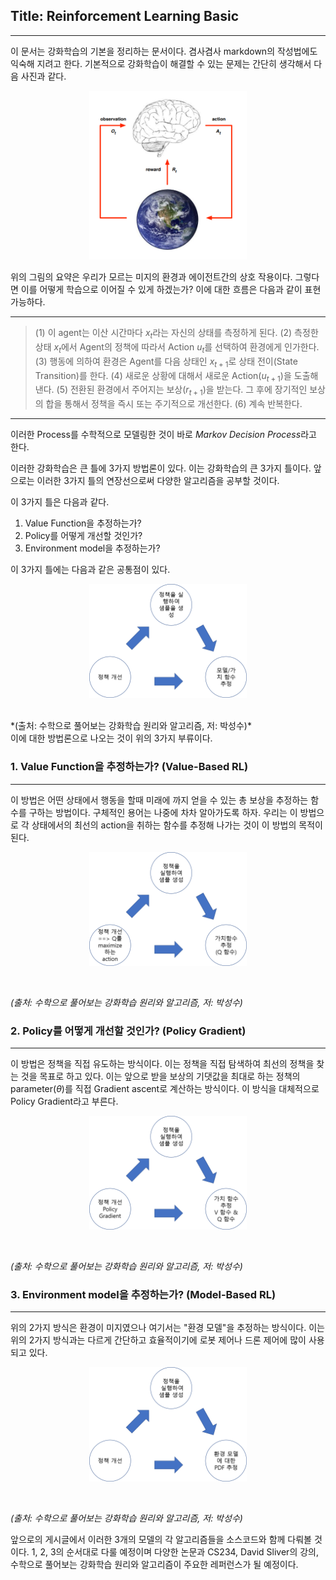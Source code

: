 ## Title: Reinforcement Learning Basic
-----------------------------------------------------------------------------------

이 문서는 강화학습의 기본을 정리하는 문서이다. 겸사겸사 markdown의 작성법에도 익숙해 지려고 한다.
기본적으로 강화학습이 해결할 수 있는 문제는 간단히 생각해서 다음 사진과 같다.

<p align="center"><img src="./Basic/Interaction.png" width="50%"></p>

위의 그림의 요약은 우리가 모르는 미지의 환경과 에이전트간의 상호 작용이다.
그렇다면 이를 어떻게 학습으로 이어질 수 있게 하겠는가?
이에 대한 흐름은 다음과 같이 표현 가능하다.

------------------------------------------------------------------
> (1) 이 agent는 이산 시간마다 $x_t$라는 자신의 상태를 측정하게 된다.
> (2) 측정한 상태 $x_t$에서 Agent의 정책에 따라서 Action $u_t$를 선택하여 환경에게 인가한다.
> (3) 행동에 의하여 환경은 Agent를 다음 상태인 $x_{t+1}$로 상태 전이(State Transition)를 한다.
> (4) 새로운 상황에 대해서 새로운 Action($u_{t+1}$)을 도출해 낸다.
> (5) 전환된 환경에서 주어지는 보상($r_{t+1}$)을 받는다. 그 후에 장기적인 보상의 합을 통해서 정책을 즉시 또는 주기적으로 개선한다.
> (6) 계속  반복한다.  
----------------------------------------------------------------------

이러한 Process를 수학적으로 모델링한 것이 바로 *Markov Decision Process*라고 한다.

이러한 강화학습은 큰 틀에 3가지 방법론이 있다. 이는 강화학습의 큰 3가지 틀이다.
 앞으로는 이러한 3가지 틀의 연장선으로써 다양한 알고리즘을 공부할 것이다.

이 3가지 틀은 다음과 같다.
1. Value Function을 추정하는가?
2. Policy를 어떻게 개선할 것인가?
3. Environment model을 추정하는가?

이 3가지 틀에는 다음과 같은 공통점이 있다.

<p align="center"><img src="./assets/RLAlgo.png" width="50%"></p> <br>
*(출처: 수학으로 풀어보는 강화학습 원리와 알고리즘, 저: 박성수)* <br>
이에 대한 방법론으로 나오는 것이 위의 3가지 부류이다.

### 1. Value Function을 추정하는가? (Value-Based RL)
-------------------------------------------------
이 방법은 어떤 상태에서 행동을 할때 미래에 까지 얻을 수 있는 총 보상을 추정하는 함수를 구하는 방법이다. 구체적인 용어는 나중에 차차 알아가도록 하자. 우리는 이 방법으로 각 상태에서의 최선의 action을 취하는 함수를 추정해 나가는 것이 이 방법의 목적이 된다.
<p align="center"><img src="./assets/VBRL.png" width="50%"></p> <br>

*(출처: 수학으로 풀어보는 강화학습 원리와 알고리즘, 저: 박성수)* <br>

### 2. Policy를 어떻게 개선할 것인가? (Policy Gradient)
-------------------------------------------------
이 방법은 정책을 직접 유도하는 방식이다. 이는 정책을 직접 탐색하여 최선의 정책을 찾는 것을 목표로 하고 있다. 이는 앞으로 받을 보상의 기댓값을 최대로 하는 정책의 parameter($\theta$)를 직접 Gradient ascent로 계산하는 방식이다. 이 방식을 대체적으로 Policy Gradient라고 부른다.

<p align="center"><img src="./assets/PGRL.png" width="50%"></p> <br>

*(출처: 수학으로 풀어보는 강화학습 원리와 알고리즘, 저: 박성수)* <br>

### 3. Environment model을 추정하는가? (Model-Based RL)
-------------------------------------------------
위의 2가지 방식은 환경이 미지였으나 여기서는 "환경 모델"을 추정하는 방식이다. 이는 위의 2가지 방식과는 다르게 간단하고 효율적이기에 로봇 제어나 드론 제어에 많이 사용되고 있다.

<p align="center"><img src="./assets/MBRL.png" width="50%"></p> <br>

*(출처: 수학으로 풀어보는 강화학습 원리와 알고리즘, 저: 박성수)* <br>

앞으로의 게시글에서 이러한 3개의 모델의 각 알고리즘들을 소스코드와 함께 다뤄볼 것이다.
1, 2, 3의 순서대로 다룰 예정이며 다양한 논문과 CS234, David Sliver의 강의, 수학으로 풀어보는 강화학습 원리와 알고리즘이 주요한 레퍼런스가 될 예정이다.
